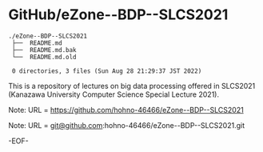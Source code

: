 # GitHub/eZone--BDP--SLCS2021

    ./eZone--BDP--SLCS2021
     ├──  README.md
     ├──  README.md.bak
     └──  README.md.old
     
     0 directories, 3 files (Sun Aug 28 21:29:37 JST 2022)


This is a repository of lectures on big data processing offered in SLCS2021 (Kanazawa University Computer Science Special Lecture 2021).

Note: URL = https://github.com/hohno-46466/eZone--BDP--SLCS2021

Note: URL = git@github.com:hohno-46466/eZone--BDP--SLCS2021.git

-EOF-
